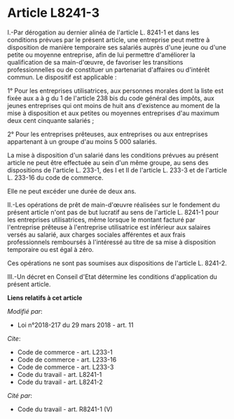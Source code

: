 # Article L8241-3

I.-Par dérogation au dernier alinéa de l'article L. 8241-1 et dans les conditions prévues par le présent article, une
entreprise peut mettre à disposition de manière temporaire ses salariés auprès d'une jeune ou d'une petite ou moyenne
entreprise, afin de lui permettre d'améliorer la qualification de sa main-d'œuvre, de favoriser les transitions
professionnelles ou de constituer un partenariat d'affaires ou d'intérêt commun. Le dispositif est applicable :

1° Pour les entreprises utilisatrices, aux personnes morales dont la liste est fixée aux a à g du 1 de l'article 238 bis du
code général des impôts, aux jeunes entreprises qui ont moins de huit ans d'existence au moment de la mise à disposition et
aux petites ou moyennes entreprises d'au maximum deux cent cinquante salariés ;

2° Pour les entreprises prêteuses, aux entreprises ou aux entreprises appartenant à un groupe d'au moins 5 000 salariés.

La mise à disposition d'un salarié dans les conditions prévues au présent article ne peut être effectuée au sein d'un même
groupe, au sens des dispositions de l'article L. 233-1, des I et II de l'article L. 233-3 et de l'article L. 233-16 du code
de commerce.

Elle ne peut excéder une durée de deux ans.

II.-Les opérations de prêt de main-d'œuvre réalisées sur le fondement du présent article n'ont pas de but lucratif au sens de
l'article L. 8241-1 pour les entreprises utilisatrices, même lorsque le montant facturé par l'entreprise prêteuse à
l'entreprise utilisatrice est inférieur aux salaires versés au salarié, aux charges sociales afférentes et aux frais
professionnels remboursés à l'intéressé au titre de sa mise à disposition temporaire ou est égal à zéro.

Ces opérations ne sont pas soumises aux dispositions de l'article L. 8241-2.

III.-Un décret en Conseil d'Etat détermine les conditions d'application du présent article.

**Liens relatifs à cet article**

_Modifié par_:

  - Loi n°2018-217 du 29 mars 2018 - art. 11

_Cite_:

  - Code de commerce - art. L233-1
  - Code de commerce - art. L233-16
  - Code de commerce - art. L233-3
  - Code du travail - art. L8241-1
  - Code du travail - art. L8241-2

_Cité par_:

  - Code du travail - art. R8241-1 (V)
